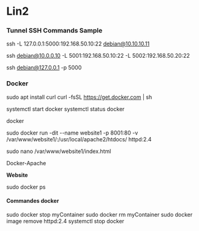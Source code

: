 # Lin2
  
### Tunnel SSH Commands Sample
ssh -L 127.0.0.1:5000:192.168.50.10:22 debian@10.10.10.11  

ssh debian@10.0.0.10 -L 5001:192.168.50.10:22 -L 5002:192.168.50.20:22

ssh debian@127.0.0.1 -p 5000

### Docker
sudo apt install curl
curl -fsSL https://get.docker.com | sh

systemctl start docker
systemctl status docker

docker

sudo docker run -dit --name website1 -p 8001:80 -v /var/www/website1/:/usr/local/apache2/htdocs/ httpd:2.4

sudo nano /var/www/website1/index.html

<p>Docker-Apache</p>

<b>Website </b>


sudo docker ps
#### Commandes docker

sudo docker stop myContainer
sudo docker rm myContainer
sudo docker image remove httpd:2.4
systemctl stop docker